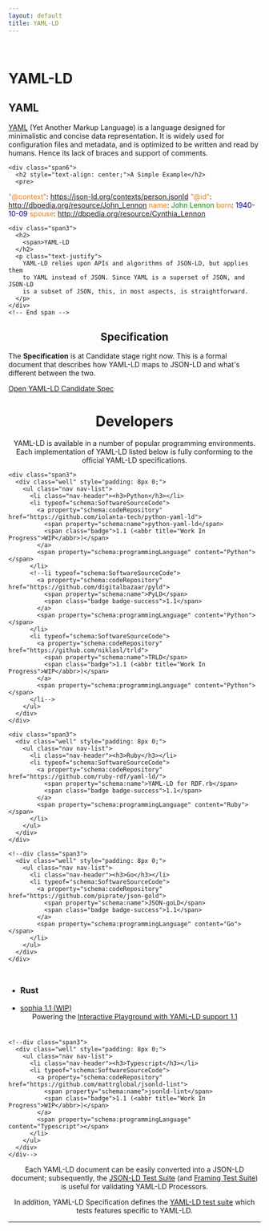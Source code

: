 ```yaml
---
layout: default
title: YAML-LD
---
```


<div class="container">
  <br>
  <div id="publ"  class="span12 text-justify">
    <h1>YAML-LD</h1>
  </div>
</div>

<div class="container">
  <div class="row">
    <div class="span3">
      <h2><span class="icon-pencil"> </span>YAML</h2>
      <p class="text-justify">
        <a href="https://yaml.org">YAML</a>
        (Yet Another Markup Language) is a language designed for
        minimalistic and concise data representation. It is widely used for
        configuration files and metadata, and is optimized to be written
        and read by humans. Hence its lack of braces and support of comments.
      </p>
    </div>
    <!-- End span -->

    <div class="span6">
      <h2 style="text-align: center;">A Simple Example</h2>
      <pre>
<span style="color: rgb(255, 122, 0);">"@context"</span>: <a href="https://json-ld.org/contexts/person.jsonld">https://json-ld.org/contexts/person.jsonld</a>
<span style="color: rgb(255, 122, 0);">"@id"</span>: <a href="http://dbpedia.org/resource/John_Lennon">http://dbpedia.org/resource/John_Lennon</a>
<span style="color: rgb(255, 122, 0);">name</span>: <span style="color: rgb(0, 148, 0);">John Lennon</span>
<span style="color: rgb(255, 122, 0);">born</span>: <span style="color: rgb(0, 0, 175);">1940-10-09</span>
<span style="color: rgb(255, 122, 0);">spouse</span>: <a href="http://dbpedia.org/resource/Cynthia_Lennon">http://dbpedia.org/resource/Cynthia_Lennon</a></pre>
    </div>
    <!-- End span -->

    <div class="span3">
      <h2>
        <span>YAML-LD
      </h2>
      <p class="text-justify">
        YAML-LD relies upon APIs and algorithms of JSON-LD, but applies them
        to YAML instead of JSON. Since YAML is a superset of JSON, and JSON-LD
        is a subset of JSON, this, in most aspects, is straightforward.
      </p>
    </div>
    <!-- End span -->
  </div>
</div>

<div class="hero-unit">
  <h2 style="text-align:center;"><span class="icon-book icon-large"></span> Specification</h2>
  <div class="container">
    <div class="row">
      <p class="text-justify offset2 span8">
        The <strong>Specification</strong> is at Candidate stage right now. This is a formal document
        that describes how YAML-LD maps to JSON-LD and what's different between the two.
      </p>
      <a class="btn" href="https://json-ld.github.io/yaml-ld/">
        Open YAML-LD Candidate Spec
      </a>
    </div>
  </div>
  <!-- End span -->
</div>

<div class="container">
  <div id="developers" class="row">
    <h1 class="span12" style="text-align: center;"> <span class="icon-cog"></span> Developers</h1>
  </div>
  <div id="developers-description" class="row">
    <p class="offset2 span8" style="text-align: center;">YAML-LD is available in
      a number of popular programming environments. Each implementation of YAML-LD
      listed below is fully conforming to the official YAML-LD specifications.
    </p>
  </div>

  <div class="row">
    <!--div class="span3">
      <div class="well" style="padding: 8px 0;">
        <ul class="nav nav-list">
          <li class="nav-header"><h3>Javascript</h3></li>
          <li typeof="schema:SoftwareSourceCode">
            <a property="schema:codeRepository" href="https://github.com/digitalbazaar/jsonld.js">
              <span property="schema:name">jsonld.js</span>
            </a>
          </li>
          <li typeof="schema:SoftwareSourceCode">
            <a property="schema:codeRepository" href="https://github.com/rubensworks/jsonld-streaming-parser.js">
              <span property="schema:name">jsonld-streaming-parser.js</span>
              <span class="badge badge-success">1.1</span>
            </a>
          </li>
          <li typeof="schema:SoftwareSourceCode">
            <a property="schema:codeRepository" href="https://github.com/rubensworks/jsonld-streaming-serializer.js">
              <span property="schema:name">jsonld-streaming-serializer.js</span>
              <span class="badge badge-success">1.1</span>
            </a>
          </li>
          <li typeof="schema:SoftwareSourceCode">
            <a property="schema:codeRepository" href="https://github.com/rubensworks/rdf-parse.js">
              <span property="schema:name">rdf-parse.js</span>
              <span class="badge badge-success">1.1</span>
            </a>
          </li>
        </ul>
      </div>
    </div-->

    <div class="span3">
      <div class="well" style="padding: 8px 0;">
        <ul class="nav nav-list">
          <li class="nav-header"><h3>Python</h3></li>
          <li typeof="schema:SoftwareSourceCode">
            <a property="schema:codeRepository" href="https://github.com/iolanta-tech/python-yaml-ld">
              <span property="schema:name">python-yaml-ld</span>
              <span class="badge">1.1 (<abbr title="Work In Progress">WIP</abbr>)</span>
            </a>
            <span property="schema:programmingLanguage" content="Python"></span>
          </li>
          <!--li typeof="schema:SoftwareSourceCode">
            <a property="schema:codeRepository" href="https://github.com/digitalbazaar/pyld">
              <span property="schema:name">PyLD</span>
              <span class="badge badge-success">1.1</span>
            </a>
            <span property="schema:programmingLanguage" content="Python"></span>
          </li>
          <li typeof="schema:SoftwareSourceCode">
            <a property="schema:codeRepository" href="https://github.com/niklasl/trld">
              <span property="schema:name">TRLD</span>
              <span class="badge">1.1 (<abbr title="Work In Progress">WIP</abbr>)</span>
            </a>
            <span property="schema:programmingLanguage" content="Python"></span>
          </li-->
        </ul>
      </div>
    </div>

    <div class="span3">
      <div class="well" style="padding: 8px 0;">
        <ul class="nav nav-list">
          <li class="nav-header"><h3>Ruby</h3></li>
          <li typeof="schema:SoftwareSourceCode">
            <a property="schema:codeRepository" href="https://github.com/ruby-rdf/yaml-ld/">
              <span property="schema:name">YAML-LD for RDF.rb</span>
              <span class="badge badge-success">1.1</span>
            </a>
            <span property="schema:programmingLanguage" content="Ruby"></span>
          </li>
        </ul>
      </div>
    </div>

    <!--div class="span3">
      <div class="well" style="padding: 8px 0;">
        <ul class="nav nav-list">
          <li class="nav-header"><h3>Go</h3></li>
          <li typeof="schema:SoftwareSourceCode">
            <a property="schema:codeRepository" href="https://github.com/piprate/json-gold">
              <span property="schema:name">JSON-goLD</span>
              <span class="badge badge-success">1.1</span>
            </a>
            <span property="schema:programmingLanguage" content="Go"></span>
          </li>
        </ul>
      </div>
    </div>
  </div-->

  <!-- div class="row">
    <div class="span3">
      <div class="well" style="padding: 8px 0;">
        <ul class="nav nav-list">
          <li class="nav-header"><h3>Java</h3></li>
          <li typeof="schema:SoftwareSourceCode">
            <a property="schema:codeRepository" href="https://github.com/filip26/titanium-json-ld">
              <span property="schema:name">Titanium</span>
              <span class="badge badge-success">1.1</span>
            </a>
            <span property="schema:programmingLanguage" content="Java"></span>
          </li>
        </ul>
      </div>
    </div>

    <div class="span3">
      <div class="well" style="padding: 8px 0;">
        <ul class="nav nav-list">
          <li class="nav-header"><h3>C#</h3></li>
          <li typeof="schema:SoftwareSourceCode">
            <a property="schema:codeRepository" href="https://github.com/dotnetrdf/dotnetrdf">
              <span property="schema:name">dotNetRDF</span>
              <span class="badge badge-success">1.1</span>
            </a>
            <span property="schema:programmingLanguage" content="C#"></span>
          </li>
        </ul>
      </div>
    </div>

    <div class="span3">
      <div class="well" style="padding: 8px 0;">
        <ul class="nav nav-list">
          <li class="nav-header"><h3>Command Line</h3></li>
          <li typeof="schema:SoftwareSourceCode">
            <a property="schema:codeRepository" href="https://github.com/digitalbazaar/jsonld-cli">
              <span property="schema:name">jsonld-cli</span>
              <span class="badge badge-success">1.1</span>
            </a>
            <span property="schema:programmingLanguage" content="JavaScript"></span>
          </li>
          <li typeof="schema:SoftwareSourceCode">
            <a property="schema:codeRepository" href="https://github.com/filip26/ld-cli">
              <span property="schema:name">ld-cli (Ubuntu, MacOS, Windows)</span>
              <span class="badge badge-success">1.1</span>
            </a>
            <span property="schema:programmingLanguage" content="Java"></span>
          </li>
        </ul>
      </div>
    </div>

    <div class="span3">
      <div class="well" style="padding: 8px 0;">
        <ul class="nav nav-list">
          <li class="nav-header"><h3>Erlang / Elixir</h3></li>
          <li typeof="schema:SoftwareSourceCode">
            <a property="schema:codeRepository" href="https://github.com/rdf-elixir/jsonld-ex">
              <span property="schema:name">JSON-LD.ex</span>
              <span class="badge badge-success">1.1</span>
            </a>
            <span property="schema:programmingLanguage" content="Erlang"></span>
            <span property="schema:programmingLanguage" content="Elixir"></span>
          </li>
        </ul>
      </div>
    </div>
  </div-->

  <div class="row">
    <!-- Work in Progress implemenations -->
    <div class="span3">
      <div class="well" style="padding: 8px 0;">
        <ul class="nav nav-list">
          <li class="nav-header"><h3>Rust</h3></li>
          <!--li typeof="schema:SoftwareSourceCode">
            <a property="schema:codeRepository" href="https://github.com/timothee-haudebourg/json-ld">
              <span property="schema:name">json-ld</span>
              <span class="badge">1.1 (<abbr title="Work In Progress">WIP</abbr>)</span>
            </a>
            <span property="schema:programmingLanguage" content="Rust"></span>
          </li-->
          <li typeof="schema:SoftwareSourceCode">
            <a property="schema:codeRepository" href="https://crates.io/crates/sophia">
              <span property="schema:name">sophia</span>
              <span class="badge">1.1 (<abbr title="Work In Progress">WIP</abbr>)</span>
            </a>
            <span property="schema:programmingLanguage" content="Rust"></span>
            <ul>
              Powering the <a href="https://perso.liris.cnrs.fr/pierre-antoine.champin/2023/sowasm/">
                Interactive Playground with YAML-LD support
                <span class="badge badge-success">1.1</span>
              </a>
            </ul>
          </li>
        </ul>
      </div>
    </div>

    <!--div class="span3">
      <div class="well" style="padding: 8px 0;">
        <ul class="nav nav-list">
          <li class="nav-header"><h3>Typescript</h3></li>
          <li typeof="schema:SoftwareSourceCode">
            <a property="schema:codeRepository" href="https://github.com/mattrglobal/jsonld-lint">
              <span property="schema:name">jsonld-lint</span>
              <span class="badge">1.1 (<abbr title="Work In Progress">WIP</abbr>)</span>
            </a>
            <span property="schema:programmingLanguage" content="Typescript"></span>
          </li>
        </ul>
      </div>
    </div-->
  </div>

  <div id="tests-description" class="row">
    <p class="offset2 span8" style="text-align: center;">
      Each YAML-LD document can be easily converted into a JSON-LD document; subsequently, the <a href="https://w3c.github.io/json-ld-api/tests/">JSON-LD Test Suite</a> (and <a href="https://w3c.github.io/json-ld-framing/tests/">Framing Test Suite</a>) is useful for validating YAML-LD Processors.
    </p>
    <p class="offset2 span8" style="text-align: center;">
      In addition, YAML-LD Specification defines the <a href="https://json-ld.github.io/yaml-ld/tests/">YAML-LD test suite</a> which tests features
      specific to YAML-LD.
    </p>
    <!--p class="offset3 span6" style="text-align: center;">
      Conformance of various processors is documented in the official <a href="https://w3c.github.io/json-ld-api/reports/">implementation report</a>.
    </p-->
  </div>
  <hr>
</div>
